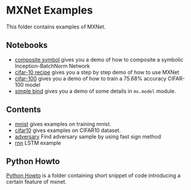 MXNet Examples
==============
This folder contains examples of MXNet.

Notebooks
--------
* [composite symbol](notebooks/composite_symbol.ipynb) gives you a demo of how to composite a symbolic Inception-BatchNorm Network
* [cifar-10 recipe](notebooks/cifar-recipe.ipynb) gives you a step by step demo of how to use MXNet
* [cifar-100](notebooks/cifar-100.ipynb) gives you a demo of how to train a 75.68% accuracy CIFAR-100 model
* [simple bind](notebooks/simple_bind.ipynb) gives you a demo of some details in ```mx.model``` module.

Contents
--------
* [mnist](mnist) gives examples on training mnist.
* [cifar10](cifar10) gives examples on CIFAR10 dataset.
* [adversary](adversary) Find adversary sample by using fast sign method
* [rnn](rnn) LSTM example

Python Howto
------------
[Python Howto](python-howto) is a folder containing short snippet of code
introducing a certain feature of mxnet.

